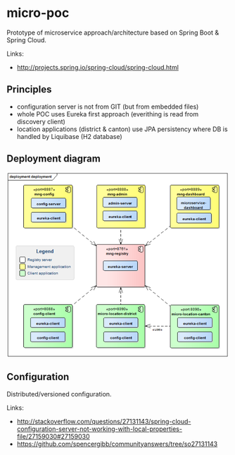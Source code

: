 # micro-poc
Prototype of microservice approach/architecture based on Spring Boot & Spring Cloud.

Links:
* http://projects.spring.io/spring-cloud/spring-cloud.html

## Principles
*   configuration server is not from GIT (but from embedded files)
*   whole POC uses Eureka first approach (everithing is read from discovery client)
*   location applications (district & canton) use JPA persistency where DB is handled by Liquibase (H2 database)

## Deployment diagram

![Alt text](/_resources/deployment-diagram.png?raw=true "Deployment diagram")

## Configuration

Distributed/versioned configuration.

Links:

* http://stackoverflow.com/questions/27131143/spring-cloud-configuration-server-not-working-with-local-properties-file/27159030#27159030
* https://github.com/spencergibb/communityanswers/tree/so27131143



